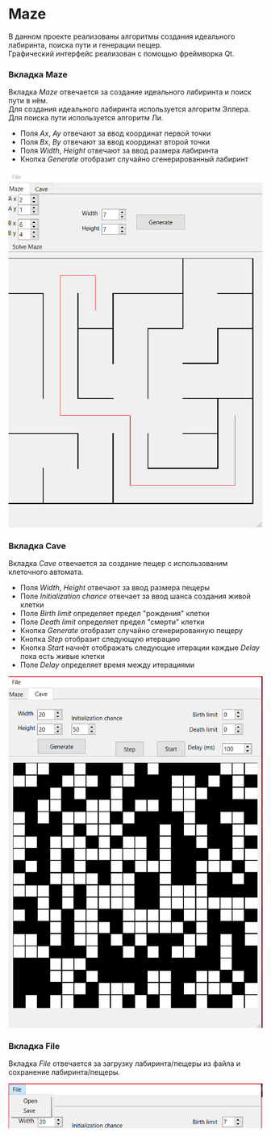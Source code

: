 # Maze

В данном проекте реализованы алгоритмы создания идеального лабиринта, поиска пути и генерации пещер.<br>
Графический интерфейс реализован с помощью фреймворка Qt.

### Вкладка Maze
Вкладка *Maze* отвечается за создание идеального лабиринта и поиск пути в нём.<br>
Для создания идеального лабиринта используется алгоритм Эллера.<br>
Для поиска пути используется алгоритм Ли.

- Поля *Ax*, *Ay* отвечают за ввод координат первой точки
- Поля *Bx*, *By* отвечают за ввод координат второй точки
- Поля *Width*, *Height* отвечают за ввод размера лабиринта
- Кнопка *Generate* отобразит случайно сгенерированный лабиринт

![image info](./misc/images/3.png)

### Вкладка Cave
Вкладка *Cave* отвечается за создание пещер с использованим клеточного автомата.<br>

- Поля *Width*, *Height* отвечают за ввод размера пещеры
- Поле *Initialization chance* отвечает за ввод шанса создания живой клетки
- Поле *Birth limit* определяет предел "рождения" клетки
- Поле *Death limit* определяет предел "смерти" клетки
- Кнопка *Generate* отобразит случайно сгенерированную пещеру
- Кнопка *Step* отобразит следующую итерацию
- Кнопка *Start* начнёт отображать следующие итерации каждые *Delay* пока есть живые клетки
- Поле *Delay* определяет время между итерациями

![image info](./misc/images/2.png)

### Вкладка File
Вкладка *File* отвечается за загрузку лабиринта/пещеры из файла и сохранение лабиринта/пещеры.<br>

![image info](./misc/images/1.png)